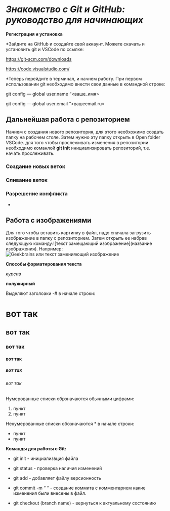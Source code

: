 # _**_Знакомство с Git и GitHub: руководство для начинающих_**_

 **Регистрация и установка**

*Зайдите на GitHub и создайте свой аккаунт. Можете cкачать и  установить git и VSCode по ссылке:

https://git-scm.com/downloads

https://code.visualstudio.com/



*Теперь перейдите в терминал, и начнем работу. При первом использовании git необходимо внести свои данные в командной строке:

git config — global user.name “<ваше_имя>

git config — global user.email “<вашеemail.ru>


 
## Дальнейшая работа с репозиторием


Начнем  с создания нового репозитория, для этого необхожимо создать папку на рабочем столе. Затем нужно эту папку открыть в Open folder VSCode. 
для того чтобы прослеживать изменения в репозитории необходимо команлой **git init** инициализировать репозиторий, т.е. начать прослеживать. 

### Создание новых веток

### Сливание веток

### Разрешение конфликта















*

 ## Работа с изображениями

Для того чтобы вставить картинку в файл, надо сначала загрузить изображение в папку с репозиторием. Затем открыть ее набрав следующую команду:![текст замещающий изображение](название изображения). Например:
![Geekbrains или текст заменияющий изображение](OIP.jpeg)









**Способы форматирования текста**

*курсив*

**полужирный**

Выделяют заголоаки -# в начале строки:

# вот так

## вот так

### вот так

#### вот так

##### вот так

###### вот так


Нумерованные списки обрзначаются обычными цифрами:
1. пункт
2. пункт
 
Ненумерованные списки обозначаются * в начале строки:
* пункт
* пункт




















__Команды для работы с Git:__

 - git init - инициализвция файла

 - git status - проверка наличия изменений

 - git add - добавляет файлу версионность

 - git commit -m “ “ - создание коммита с комментарием какие изменения были внесены в файл.

 - git checkout (branch name) - вернуться к актуальному состоянию


